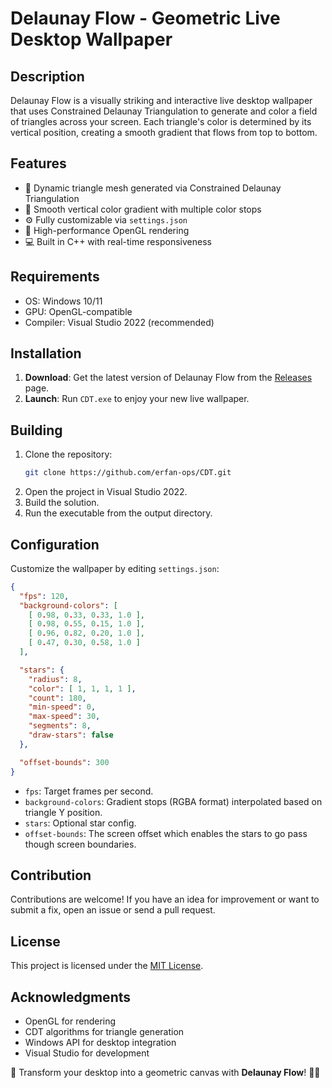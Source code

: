 # Delaunay Flow - Geometric Live Desktop Wallpaper

## Description
Delaunay Flow is a visually striking and interactive live desktop wallpaper that uses Constrained Delaunay Triangulation to generate and color a field of triangles across your screen. Each triangle's color is determined by its vertical position, creating a smooth gradient that flows from top to bottom.

## Features
- 🔺 Dynamic triangle mesh generated via Constrained Delaunay Triangulation
- 🌈 Smooth vertical color gradient with multiple color stops
- ⚙️ Fully customizable via `settings.json`
- 🚀 High-performance OpenGL rendering
- 💻 Built in C++ with real-time responsiveness

## Requirements
- OS: Windows 10/11
- GPU: OpenGL-compatible
- Compiler: Visual Studio 2022 (recommended)

## Installation
1. **Download**: Get the latest version of Delaunay Flow from the [Releases](https://github.com/erfan-ops/CDT/releases) page.
2. **Launch**: Run `CDT.exe` to enjoy your new live wallpaper.

## Building
1. Clone the repository:
   ```bash
   git clone https://github.com/erfan-ops/CDT.git
   ```
2. Open the project in Visual Studio 2022.
3. Build the solution.
4. Run the executable from the output directory.

## Configuration
Customize the wallpaper by editing `settings.json`:
```json
{
  "fps": 120,
  "background-colors": [
    [ 0.98, 0.33, 0.33, 1.0 ],
    [ 0.98, 0.55, 0.15, 1.0 ],
    [ 0.96, 0.82, 0.20, 1.0 ],
    [ 0.47, 0.30, 0.58, 1.0 ]
  ],

  "stars": {
    "radius": 8,
    "color": [ 1, 1, 1, 1 ],
    "count": 180,
    "min-speed": 0,
    "max-speed": 30,
    "segments": 8,
    "draw-stars": false
  },

  "offset-bounds": 300
}
```

- `fps`: Target frames per second.
- `background-colors`: Gradient stops (RGBA format) interpolated based on triangle Y position.
- `stars`: Optional star config.
- `offset-bounds`: The screen offset which enables the stars to go pass though screen boundaries.

## Contribution
Contributions are welcome! If you have an idea for improvement or want to submit a fix, open an issue or send a pull request.

## License
This project is licensed under the [MIT License](LICENSE).

## Acknowledgments
- OpenGL for rendering
- CDT algorithms for triangle generation
- Windows API for desktop integration
- Visual Studio for development

🎨 Transform your desktop into a geometric canvas with **Delaunay Flow**! 🔻✨
